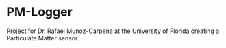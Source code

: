 # PM-Logger
Project for Dr. Rafael Munoz-Carpena at the University of Florida creating a Particulate Matter sensor. 
